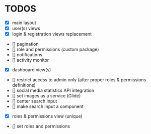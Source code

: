 

# TODOS


* [x]    main layout
* [x]    user(s) views
* [x]    login & registration views replacement
* []    pagination 
* []    role and permissions (custom package) 
* []    notifications
* []    activity monitor
* [x]    dashboard view(s)
* []    restrict access to admin only (after proper roles & permissions definitions)
* []    social media statistics API integration
* []    set images as a service (Glide)
* []    center search input
* []    make search input a component
* [x]   roles & permissions view (unique)
* []    set roles and permissions




